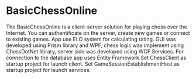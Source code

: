 # BasicChessOnline
The BasicChessOnline is a client-server solution for playing chess over the Internet. You can authentificate on the server,
create new games or connect to existing games. App use ELO system for calculating rating.
GUI was developed using Prism library and WPF, chess logic was implement using ChessDotNet library, 
server side was developed using WCF Services. For connection to the database app uses Entity Framework.Set ChessClient as startup project for launch client.
Set GameSessionEstablishmentHost as startup project for launch services.
